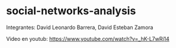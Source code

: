 # social-networks-analysis

Integrantes: David Leonardo Barrera, David Esteban Zamora

Video en youtub: https://www.youtube.com/watch?v=_hK-L7wRj14
